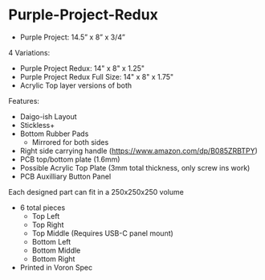 # Purple-Project-Redux

- Purple Project: 14.5” x 8” x 3/4”

4 Variations:
- Purple Project Redux: 14" x 8" x 1.25"
- Purple Project Redux Full Size: 14" x 8" x 1.75"
- Acrylic Top layer versions of both

Features:
- Daigo-ish Layout
- Stickless+
- Bottom Rubber Pads
	- Mirrored for both sides
- Right side carrying handle (https://www.amazon.com/dp/B085ZRBTPY)
- PCB top/bottom plate (1.6mm)
- Possible Acrylic Top Plate (3mm total thickness, only screw ins work)
- PCB Auxilliary Button Panel

Each designed part can fit in a 250x250x250 volume
- 6 total pieces
	- Top Left
	- Top Right
	- Top Middle (Requires USB-C panel mount)
	- Bottom Left
	- Bottom Middle
	- Bottom Right
- Printed in Voron Spec
